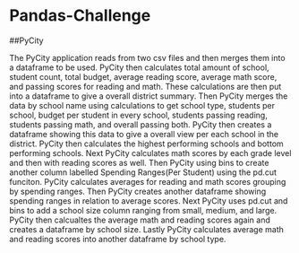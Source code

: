 # Pandas-Challenge

##PyCity 

The PyCity application reads from two csv files and then merges them into a dataframe to be used. PyCity then calculates total amount of school, student count, total budget, average reading score, average math score, and passing scores for reading and math. These calculations are then put into a dataframe to give a overall district summary. Then PyCity merges the data by school name using calculations to get school type, students per school, budget per student in every school, students passing reading, students passing math, and overall passing both. PyCity then creates a dataframe showing this data to give a overall view per each school in the district. PyCity then calculates the highest performing schools and bottom performing schools. Next PyCity calculates math scores by each grade level and then with reading scores as well. Then PyCity using bins to create another column labelled Spending Ranges(Per Student) using the pd.cut funciton. PyCity calculates averages for reading and math scores grouping by spending ranges. Then PyCity creates another dataframe showing spending ranges in relation to average scores. Next PyCity uses pd.cut and bins to add a school size column ranging from small, medium, and large. PyCity then calcualtes the average math and reading scores again and creates a dataframe by school size. Lastly PyCity calculates average math and reading scores into another dataframe by school type.
